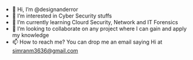 - 👋 Hi, I’m @designanderror
- 👀 I’m interested in Cyber Security stuffs
- 🌱 I’m currently learning Clourd Security, Network and IT Forensics
- 💞️ I’m looking to collaborate on any project where I can gain and apply my knowledge
- 📫 How to reach me? You can drop me an email saying Hi at simranm3636@gmail.com

<!---
designanderror/designanderror is a ✨ special ✨ repository because its `README.md` (this file) appears on your GitHub profile.
You can click the Preview link to take a look at your changes.
--->
